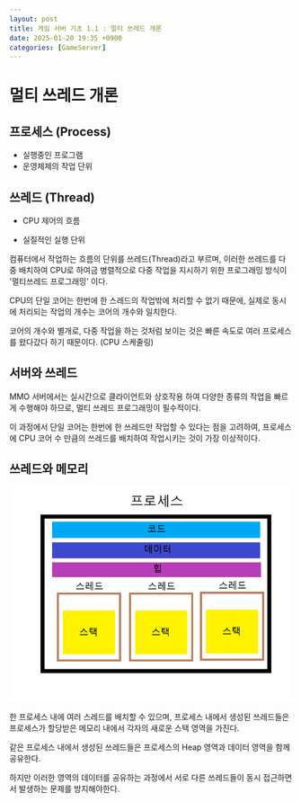 ```yaml
---
layout: post
title: 게임 서버 기초 1.1 : 멀티 쓰레드 개론
date: 2025-01-20 19:35 +0900
categories: [GameServer]
---
```


# 멀티 쓰레드 개론

 

## 프로세스 (Process)

- 실행중인 프로그램
- 운영체제의 작업 단위



## 쓰레드 (Thread)

- CPU 제어의 흐름

- 실질적인 실행 단위

  

컴퓨터에서 작업하는 흐름의 단위를 쓰레드(Thread)라고 부르며, 이러한 쓰레드를 다중 배치하여 CPU로 하여금 병렬적으로 다중 작업을 지시하기 위한 프로그래밍 방식이 '멀티쓰레드 프로그래밍' 이다.

CPU의 단일 코어는 한번에 한 스레드의 작업밖에 처리할 수 없기 때문에,  실제로 동시에 처리되는 작업의 개수는 코어의 개수와 일치한다.

코어의 개수와 별개로, 다중 작업을 하는 것처럼 보이는 것은 빠른 속도로 여러 프로세스를 왔다갔다 하기 때문이다. (CPU 스케줄링)

 

## 서버와 쓰레드

MMO 서버에서는 실시간으로 클라이언트와 상호작용 하여 다양한 종류의 작업을 빠르게 수행해야 하므로, 멀티 쓰레드 프로그래밍이 필수적이다. 

이 과정에서 단일 코어는 한번에 한 쓰레드만 작업할 수 있다는 점을 고려하여, 프로세스에 CPU 코어 수 만큼의 쓰레드를 배치하여 작업시키는 것이 가장 이상적이다.

 

## 쓰레드와 메모리

![](/assets/images/Process_memory.png)

한 프로세스 내에 여러 스레드를 배치할 수 있으며, 프로세스 내에서 생성된 쓰레드들은 프로세스가 할당받은 메모리 내에서 각자의 새로운 스택 영역을 가진다.

같은 프로세스 내에서 생성된 쓰레드들은 프로세스의 Heap 영역과 데이터 영역을 함께 공유한다.

하지만 이러한 영역의 데이터를 공유하는 과정에서 서로 다른 쓰레드들이 동시 접근하면서 발생하는 문제를 방지해야한다.
